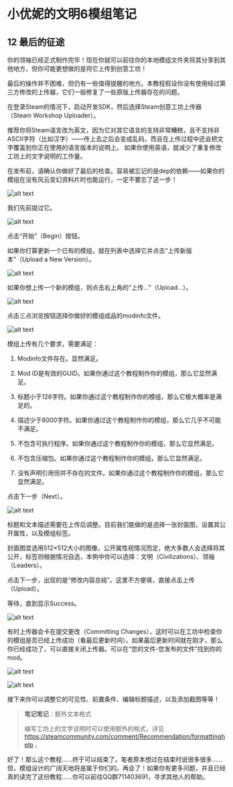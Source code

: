 # 小优妮的文明6模组笔记

## 12 最后的征途

你的领袖已经正式制作完毕！现在你就可以前往你的本地模组文件夹将其分享到其他地方，但你可能更想做的是将它上传到创意工坊！

最后的操作并不困难，但仍有一些值得提醒的地方。本教程假设你没有使用经过第三方修改的上传器，它们一般修复了一些原版上传器存在的问题。

在登录Steam的情况下，启动开发SDK，然后选择Steam创意工坊上传器（Steam Workshop Uploader）。

推荐你将Steam语言改为英文，因为它对其它语言的支持非常糟糕，且不支持非ASCII字符（比如汉字）——传上去之后会变成乱码，而且在上传过程中还会把文字覆盖到你正在使用的语言版本的说明上。 如果你使用英语，就减少了重复修改工坊上的文字说明的工作量。

在发布前，请确认你做好了最后的检查。容易被忘记的是dep的依赖——如果你的模组在没有风云变幻资料片时也能运行，一定不要忘了这一步！

![alt text](image.png)

我们先前提过它。

![alt text](image-1.png)

点击“开始”（Begin）按钮。

如果你打算更新一个已有的模组，就在列表中选择它并点击“上传新版本”（Upload a New Version）。

![alt text](image-2.png)

如果你想上传一个新的模组，则点击右上角的“上传…”（Upload...）。

![alt text](image-3.png)

点击三点浏览按钮选择你做好的模组成品的modinfo文件。

![alt text](image-4.png)

模组上传有几个要求，需要满足：

1. Modinfo文件存在。显然满足。

2. Mod ID是有效的GUID。如果你通过这个教程制作你的模组，那么它显然满足。

3. 标题小于128字符。如果你通过这个教程制作你的模组，那么它极大概率是满足的。

4. 描述少于8000字符。如果你通过这个教程制作你的模组，那么它几乎不可能不满足。

5. 不包含可执行程序。如果你通过这个教程制作你的模组，那么它显然满足。

6. 不包含压缩包。如果你通过这个教程制作你的模组，那么它显然满足。

7. 没有声明引用但并不存在的文件。如果你通过这个教程制作你的模组，那么它显然满足。

点击下一步（Next）。

![alt text](image-5.png)

标题和文本描述需要在上传后调整。目前我们能做的是选择一张封面图，设置其公开属性，以及模组标签。

封面图宜选用512×512大小的图像，公开属性视情况而定，绝大多数人会选择将其公开，标签则根据情况自选，本例中你可以选择：文明（Civilizations）、领袖（Leaders）。

点击下一步，出现的是“修改内容总结”。这里不方便填，直接点击上传（Upload）。

等待，直到显示Success。

![alt text](image-6.png)

有时上传器会卡在提交更改（Committing Changes），这时可以在工坊中检查你的模组是否已经上传成功（看最后更新时间）。如果最后更新时间就在刚才，那么你已经成功了，可以直接关闭上传器。可以在“您的文件-您发布的文件”找到你的mod。

![alt text](image-7.png)

![alt text](image-8.png)

接下来你可以调整它的可见性、前置条件、编辑标题描述，以及添加截图等等！

>**笔记笔记**：额外文本格式
>
>编写工坊上的文字说明时可以使用额外的格式，详见 https://steamcommunity.com/comment/Recommendation/formattinghelp 。

好了！那么这个教程……终于可以结束了。笔者原本想过在结束时说很多很多……但，模组设计的广阔天地将是属于你们的。再会了！如果你有更多问题，并且已经真的读完了这份教程……你可以前往QQ群711403691，寻求其他人的帮助。